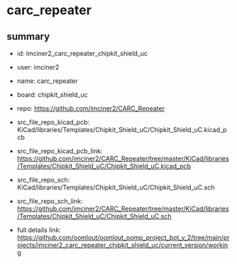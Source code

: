 # carc_repeater
 
## summary 
* id: imciner2_carc_repeater_chipkit_shield_uc
* user: imciner2
* name: carc_repeater
* board: chipkit_shield_uc
* repo: https://github.com/imciner2/CARC_Repeater
* src_file_repo_kicad_pcb: KiCad/libraries/Templates/Chipkit_Shield_uC/Chipkit_Shield_uC.kicad_pcb
* src_file_repo_kicad_pcb_link: https://github.com/imciner2/CARC_Repeater/tree/master/KiCad/libraries/Templates/Chipkit_Shield_uC/Chipkit_Shield_uC.kicad_pcb


* src_file_repo_sch: KiCad/libraries/Templates/Chipkit_Shield_uC/Chipkit_Shield_uC.sch
* src_file_repo_sch_link: https://github.com/imciner2/CARC_Repeater/tree/master/KiCad/libraries/Templates/Chipkit_Shield_uC/Chipkit_Shield_uC.sch
* full details link: https://github.com/oomlout/oomlout_oomp_project_bot_v_2/tree/main/projects/imciner2_carc_repeater_chipkit_shield_uc/current_version/working  







